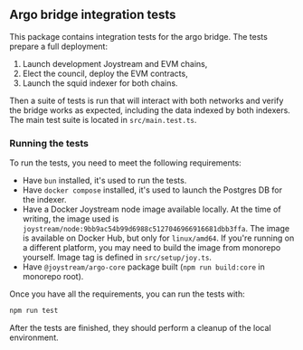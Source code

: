 ## Argo bridge integration tests

This package contains integration tests for the argo bridge. The tests prepare a full deployment:
1. Launch development Joystream and EVM chains,
2. Elect the council, deploy the EVM contracts,
3. Launch the squid indexer for both chains.

Then a suite of tests is run that will interact with both networks and verify the bridge works as expected, including the data indexed by both indexers. The main test suite is located in `src/main.test.ts`.

### Running the tests

To run the tests, you need to meet the following requirements:

- Have `bun` installed, it's used to run the tests.
- Have `docker compose` installed, it's used to launch the Postgres DB for the indexer.
- Have a Docker Joystream node image available locally. At the time of writing, the image used is `joystream/node:9bb9ac54b99d6988c5127046966916681dbb3ffa`. The image is available on Docker Hub, but only for `linux/amd64`. If you're running on a different platform, you may need to build the image from monorepo yourself. Image tag is defined in `src/setup/joy.ts`.
- Have `@joystream/argo-core` package built (`npm run build:core` in monorepo root).

Once you have all the requirements, you can run the tests with:
```bash
npm run test
```

After the tests are finished, they should perform a cleanup of the local environment.
